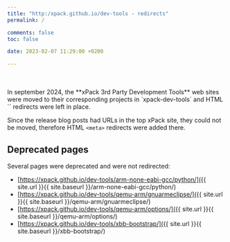 ```yaml
---
title: "http:/xpack.github.io/dev-tools - redirects"
permalink: /

comments: false
toc: false

date: 2023-02-07 11:29:00 +0200

---
```


<br/>
<br/>
In september 2024, the **xPack 3rd Party Development Tools** web sites were
moved to their corresponding projects in `xpack-dev-tools`
and HTML `<meta>` redirects were left
in place.

Since the release blog posts had URLs in the top xPack site, they could not be
moved, therefore HTML `<meta>`
redirects were added there.

## Deprecated pages

Several pages were deprecated and were not redirected:

- [https://xpack.github.io/dev-tools/arm-none-eabi-gcc/python/]({{ site.url }}{{ site.baseurl }}/arm-none-eabi-gcc/python/)
- [https://xpack.github.io/dev-tools/qemu-arm/gnuarmeclipse/]({{ site.url }}{{ site.baseurl }}/qemu-arm/gnuarmeclipse/)
- [https://xpack.github.io/dev-tools/qemu-arm/options/]({{ site.url }}{{ site.baseurl }}/qemu-arm/options/)
- [https://xpack.github.io/dev-tools/xbb-bootstrap/]({{ site.url }}{{ site.baseurl }}/xbb-bootstrap/)
